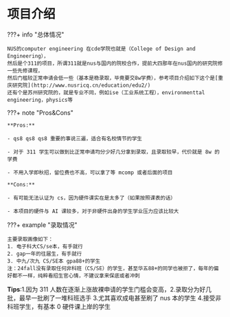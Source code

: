 # 项目介绍

???+ info "总体情况"

    NUS的computer engineering 在cde学院也就是（College of Design and Engineering），
    然后是个311的项目，所谓311就是nus与国内的院校合作，提前大四那年在nus国内的研究院修一些先修课程，
    然后门槛较正常申请会低一些（基本是稳录取，毕竟要交8w学费），参考项目介绍如下这个是[重庆研究院](http://www.nusricq.cn/education/edu2/) 
    还有个是苏州研究院的，就是专业不同，例如ise（工业系统工程），environmenttal engineering，physics等

???+ note "Pros&Cons"
        
    **Pros:**

    - qs8 qs8 qs8 重要的事说三遍，适合有名校情节的学生

    - 对于 311 学生可以做到比正常申请均分少好几分拿到录取，且录取较早，代价就是 8w 的学费

    - 不用入学即秋招，留位费也不高，可以拿了等 mcomp 或者后面的项目
   
    **Cons:**

    - 有可能无法认证为 cs，因为硬件课实在是太多了（如果按照课表的话）

    - 本项目的硬件与 AI 课较多，对于非硬件出身的学生学业压力应该比较大


???+ example "录取情况"

    主要录取画像如下：
    1. 电子科大CS/se本，有手就行
    2. gap一年的往届生，有手就行
    3. 中九/次九 CS/SE本 gpa88+的学生
    注：24fall没有录取任何非科班（CS/SE）的学生，甚至华五88+的同学也被拒了，每年的偏好都不一样，纯粹看招生官心情，不建议拿来保底或者冲刺


**Tips**:1.因为 311 人数在逐渐上涨故裸申请的学生门槛会变高，2.录取分为好几批，最早一批刷了一堆科班选手 3.尤其喜欢成电甚至刷了 nus 本的学生 4.接受非科班学生，有基本 0 硬件课上岸的学生



